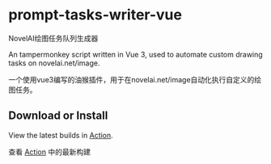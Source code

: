 # prompt-tasks-writer-vue
NovelAI绘图任务队列生成器

An tampermonkey script written in Vue 3, used to automate custom drawing tasks on novelai.net/image.

一个使用vue3编写的油猴插件，用于在novelai.net/image自动化执行自定义的绘图任务。

## Download or Install

View the latest builds in [Action](https://github.com/cpuopt/prompt-tasks-writer-vue/actions).

查看 [Action](https://github.com/cpuopt/prompt-tasks-writer-vue/actions) 中的最新构建

